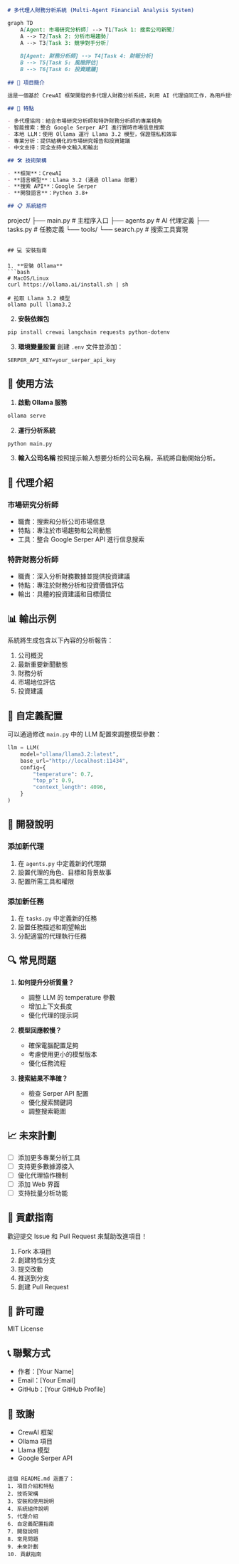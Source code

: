 ```markdown
# 多代理人財務分析系統 (Multi-Agent Financial Analysis System)

graph TD
    A[Agent: 市場研究分析師] --> T1[Task 1: 搜索公司新聞]
    A --> T2[Task 2: 分析市場趨勢]
    A --> T3[Task 3: 競爭對手分析]
    
    B[Agent: 財務分析師] --> T4[Task 4: 財報分析]
    B --> T5[Task 5: 風險評估]
    B --> T6[Task 6: 投資建議]
    
## 🌟 項目簡介

這是一個基於 CrewAI 框架開發的多代理人財務分析系統，利用 AI 代理協同工作，為用戶提供專業的股票投資分析服務。系統整合了市場研究和財務分析功能，通過多個 AI 代理的協作，提供全面的投資建議。

## 🚀 特點

- 多代理協同：結合市場研究分析師和特許財務分析師的專業視角
- 智能搜索：整合 Google Serper API 進行實時市場信息搜索
- 本地 LLM：使用 Ollama 運行 Llama 3.2 模型，保證隱私和效率
- 專業分析：提供結構化的市場研究報告和投資建議
- 中文支持：完全支持中文輸入和輸出

## 🛠️ 技術架構

- **框架**：CrewAI
- **語言模型**：Llama 3.2 (通過 Ollama 部署)
- **搜索 API**：Google Serper
- **開發語言**：Python 3.8+

## 📋 系統組件

```
project/
├── main.py               # 主程序入口
├── agents.py            # AI 代理定義
├── tasks.py            # 任務定義
└── tools/
    └── search.py       # 搜索工具實現
```

## 💻 安裝指南

1. **安裝 Ollama**
```bash
# MacOS/Linux
curl https://ollama.ai/install.sh | sh

# 拉取 Llama 3.2 模型
ollama pull llama3.2
```

2. **安裝依賴包**
```bash
pip install crewai langchain requests python-dotenv
```

3. **環境變量設置**
創建 `.env` 文件並添加：
```env
SERPER_API_KEY=your_serper_api_key
```

## 🚀 使用方法

1. **啟動 Ollama 服務**
```bash
ollama serve
```

2. **運行分析系統**
```bash
python main.py
```

3. **輸入公司名稱**
按照提示輸入想要分析的公司名稱，系統將自動開始分析。

## 🤖 代理介紹

### 市場研究分析師
- 職責：搜索和分析公司市場信息
- 特點：專注於市場趨勢和公司動態
- 工具：整合 Google Serper API 進行信息搜索

### 特許財務分析師
- 職責：深入分析財務數據並提供投資建議
- 特點：專注於財務分析和投資價值評估
- 輸出：具體的投資建議和目標價位

## 📊 輸出示例

系統將生成包含以下內容的分析報告：

1. 公司概況
2. 最新重要新聞動態
3. 財務分析
4. 市場地位評估
5. 投資建議

## 🔧 自定義配置

可以通過修改 `main.py` 中的 LLM 配置來調整模型參數：

```python
llm = LLM(
    model="ollama/llama3.2:latest",
    base_url="http://localhost:11434",
    config={
        "temperature": 0.7,
        "top_p": 0.9,
        "context_length": 4096,
    }
)
```

## 📝 開發說明

### 添加新代理
1. 在 `agents.py` 中定義新的代理類
2. 設置代理的角色、目標和背景故事
3. 配置所需工具和權限

### 添加新任務
1. 在 `tasks.py` 中定義新的任務
2. 設置任務描述和期望輸出
3. 分配適當的代理執行任務

## 🔍 常見問題

1. **如何提升分析質量？**
   - 調整 LLM 的 temperature 參數
   - 增加上下文長度
   - 優化代理的提示詞

2. **模型回應較慢？**
   - 確保電腦配置足夠
   - 考慮使用更小的模型版本
   - 優化任務流程

3. **搜索結果不準確？**
   - 檢查 Serper API 配置
   - 優化搜索關鍵詞
   - 調整搜索範圍

## 📈 未來計劃

- [ ] 添加更多專業分析工具
- [ ] 支持更多數據源接入
- [ ] 優化代理協作機制
- [ ] 添加 Web 界面
- [ ] 支持批量分析功能

## 🤝 貢獻指南

歡迎提交 Issue 和 Pull Request 來幫助改進項目！

1. Fork 本項目
2. 創建特性分支
3. 提交改動
4. 推送到分支
5. 創建 Pull Request

## 📄 許可證

MIT License

## 📞 聯繫方式

- 作者：[Your Name]
- Email：[Your Email]
- GitHub：[Your GitHub Profile]

## 🙏 致謝

- CrewAI 框架
- Ollama 項目
- Llama 模型
- Google Serper API

```

這個 README.md 涵蓋了：
1. 項目介紹和特點
2. 技術架構
3. 安裝和使用說明
4. 系統組件說明
5. 代理介紹
6. 自定義配置指南
7. 開發說明
8. 常見問題
9. 未來計劃
10. 貢獻指南
